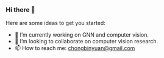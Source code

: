 ### Hi there 👋

<!-- **binberyuan/BinberYuan** is a ✨ _special_ ✨ repository because its `README.md` (this file) appears on your GitHub profile. -->

Here are some ideas to get you started:

- 🔭 I’m currently working on GNN and computer vision.
- 👯 I’m looking to collaborate on computer vision research.
- 📫 How to reach me: chongbinyuan@gmail.com

